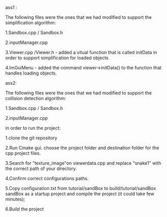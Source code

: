 ass1 :

The following files were the ones that we had modified to support the simplification algorithm:

1.Sandbox.cpp / Sandbox.h

2.inputManager.cpp

3.Viewer.cpp /Viewer.h - added a vitual function that is called initData in order to support simplification for loaded objects

4.ImGuiMenu - added the command viewer->initData() to the function that handles loading objects.

ass2:

The following files were the ones that we had modified to support the collision detection algorithm:

1.Sandbox.cpp / Sandbox.h

2.inputManager.cpp


in order to run the project:

1.clone the git repository

2.Run Cmake gui. choose the project folder and destination folder for the cpp project files.

3.Search for "texture_image"on viewerdata.cpp and replace "snake1" with the correct path of your directory.

4.Confirm correct configurations paths.

5.Copy configuration.txt from tutorial/sandBox to build/tutorial/sandBox sandBox as a startup project and compile the project (it could take few minutes);

6.Build the project

